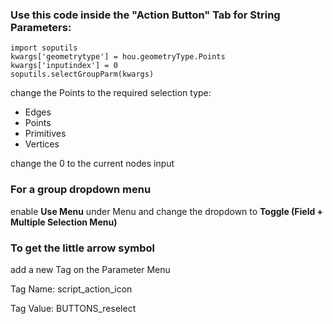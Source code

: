 ### Use this code inside the "Action Button" Tab for **String Parameters**:

```
import soputils
kwargs['geometrytype'] = hou.geometryType.Points
kwargs['inputindex'] = 0
soputils.selectGroupParm(kwargs)
```
 
change the Points to the required selection type:
* Edges
* Points
* Primitives
* Vertices

change the 0 to the current nodes input

### For a group dropdown menu 
enable **Use Menu** under Menu and change the dropdown to **Toggle (Field + Multiple Selection Menu)**

### To get the little arrow symbol

add a new Tag on the Parameter Menu

Tag Name: script_action_icon

Tag Value: BUTTONS_reselect

